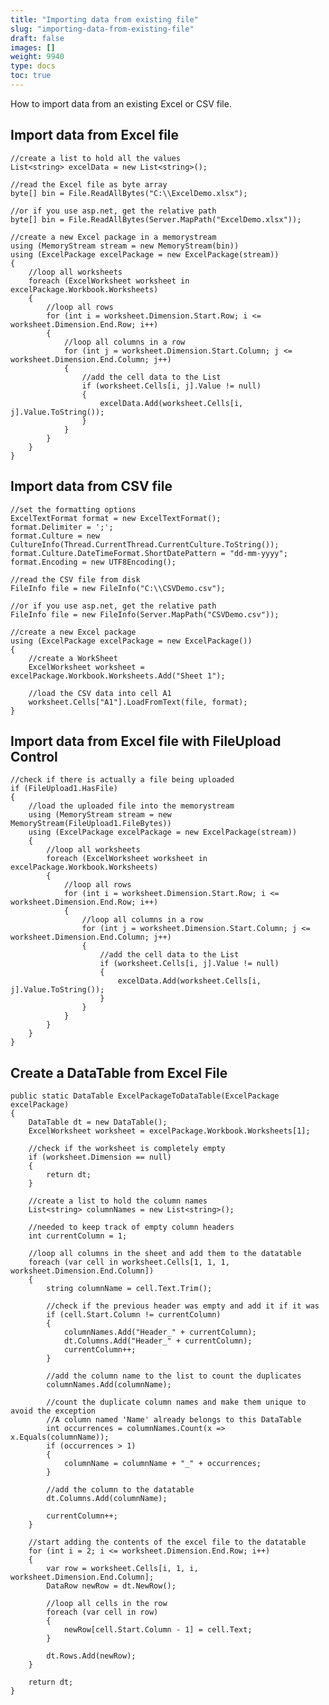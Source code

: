 ```yaml
---
title: "Importing data from existing file"
slug: "importing-data-from-existing-file"
draft: false
images: []
weight: 9940
type: docs
toc: true
---
```


How to import data from an existing Excel or CSV file.

## Import data from Excel file
    //create a list to hold all the values
    List<string> excelData = new List<string>();
    
    //read the Excel file as byte array
    byte[] bin = File.ReadAllBytes("C:\\ExcelDemo.xlsx");
    
    //or if you use asp.net, get the relative path
    byte[] bin = File.ReadAllBytes(Server.MapPath("ExcelDemo.xlsx"));
    
    //create a new Excel package in a memorystream
    using (MemoryStream stream = new MemoryStream(bin))
    using (ExcelPackage excelPackage = new ExcelPackage(stream))
    {
        //loop all worksheets
        foreach (ExcelWorksheet worksheet in excelPackage.Workbook.Worksheets)
        {
            //loop all rows
            for (int i = worksheet.Dimension.Start.Row; i <= worksheet.Dimension.End.Row; i++)
            {
                //loop all columns in a row
                for (int j = worksheet.Dimension.Start.Column; j <= worksheet.Dimension.End.Column; j++)
                {
                    //add the cell data to the List
                    if (worksheet.Cells[i, j].Value != null)
                    {
                        excelData.Add(worksheet.Cells[i, j].Value.ToString());
                    }
                }
            }
        }
    }

## Import data from CSV file
    //set the formatting options
    ExcelTextFormat format = new ExcelTextFormat();
    format.Delimiter = ';';
    format.Culture = new CultureInfo(Thread.CurrentThread.CurrentCulture.ToString());
    format.Culture.DateTimeFormat.ShortDatePattern = "dd-mm-yyyy";
    format.Encoding = new UTF8Encoding();
    
    //read the CSV file from disk
    FileInfo file = new FileInfo("C:\\CSVDemo.csv");
    
    //or if you use asp.net, get the relative path
    FileInfo file = new FileInfo(Server.MapPath("CSVDemo.csv"));
    
    //create a new Excel package
    using (ExcelPackage excelPackage = new ExcelPackage())
    {
        //create a WorkSheet
        ExcelWorksheet worksheet = excelPackage.Workbook.Worksheets.Add("Sheet 1");
    
        //load the CSV data into cell A1
        worksheet.Cells["A1"].LoadFromText(file, format);
    }

## Import data from Excel file with FileUpload Control
    //check if there is actually a file being uploaded
    if (FileUpload1.HasFile)
    {
        //load the uploaded file into the memorystream
        using (MemoryStream stream = new MemoryStream(FileUpload1.FileBytes))
        using (ExcelPackage excelPackage = new ExcelPackage(stream))
        {
            //loop all worksheets
            foreach (ExcelWorksheet worksheet in excelPackage.Workbook.Worksheets)
            {
                //loop all rows
                for (int i = worksheet.Dimension.Start.Row; i <= worksheet.Dimension.End.Row; i++)
                {
                    //loop all columns in a row
                    for (int j = worksheet.Dimension.Start.Column; j <= worksheet.Dimension.End.Column; j++)
                    {
                        //add the cell data to the List
                        if (worksheet.Cells[i, j].Value != null)
                        {
                            excelData.Add(worksheet.Cells[i, j].Value.ToString());
                        }
                    }
                }
            }
        }
    }

## Create a DataTable from Excel File
    public static DataTable ExcelPackageToDataTable(ExcelPackage excelPackage)
    {
        DataTable dt = new DataTable();
        ExcelWorksheet worksheet = excelPackage.Workbook.Worksheets[1];

        //check if the worksheet is completely empty
        if (worksheet.Dimension == null)
        {
            return dt;
        }

        //create a list to hold the column names
        List<string> columnNames = new List<string>();

        //needed to keep track of empty column headers
        int currentColumn = 1;

        //loop all columns in the sheet and add them to the datatable
        foreach (var cell in worksheet.Cells[1, 1, 1, worksheet.Dimension.End.Column])
        {
            string columnName = cell.Text.Trim();

            //check if the previous header was empty and add it if it was
            if (cell.Start.Column != currentColumn)
            {
                columnNames.Add("Header_" + currentColumn);
                dt.Columns.Add("Header_" + currentColumn);
                currentColumn++;
            }

            //add the column name to the list to count the duplicates
            columnNames.Add(columnName);

            //count the duplicate column names and make them unique to avoid the exception
            //A column named 'Name' already belongs to this DataTable
            int occurrences = columnNames.Count(x => x.Equals(columnName));
            if (occurrences > 1)
            {
                columnName = columnName + "_" + occurrences;
            }

            //add the column to the datatable
            dt.Columns.Add(columnName);

            currentColumn++;
        }

        //start adding the contents of the excel file to the datatable
        for (int i = 2; i <= worksheet.Dimension.End.Row; i++)
        {
            var row = worksheet.Cells[i, 1, i, worksheet.Dimension.End.Column];
            DataRow newRow = dt.NewRow();

            //loop all cells in the row
            foreach (var cell in row)
            {
                newRow[cell.Start.Column - 1] = cell.Text;
            }

            dt.Rows.Add(newRow);
        }

        return dt;
    }

